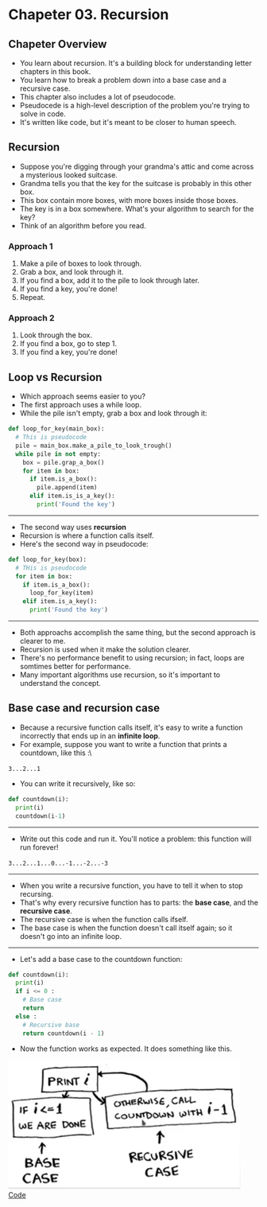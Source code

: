 # Chapeter 03. Recursion

## Chapeter Overview

- You learn about recursion. It's a building block for understanding letter chapters in this book.
- You learn how to break a problem down into a base case and a recursive case.
- This chapter also includes a lot of pseudocode.
- Pseudocede is a high-level description of the problem you're trying to solve in code.
- It's written like code, but it's meant to be closer to human speech.

## Recursion

- Suppose you're digging through your grandma's attic and come across a mysterious looked suitcase.
- Grandma tells you that the key for the suitcase is probably in this other box.
- This box contain more boxes, with more boxes inside those boxes.
- The key is in a box somewhere. What's your algorithm to search for the key?
- Think of an algorithm before you read.

### Approach 1

1. Make a pile of boxes to look through.
2. Grab a box, and look through it.
3. If you find a box, add it to the pile to look through later.
4. If you find a key, you're done!
5. Repeat.

### Approach 2

1. Look through the box.
2. If you find a box, go to step 1.
3. If you find a key, you're done!

## Loop vs Recursion

- Which approach seems easier to you?
- The first approach uses a while loop.
- While the pile isn't empty, grab a box and look through it:

```python
def loop_for_key(main_box):
  # This is pseudocode
  pile = main_box.make_a_pile_to_look_trough()
  while pile in not empty:
    box = pile.grap_a_box()
    for item in box:
      if item.is_a_box():
        pile.append(item)
      elif item.is_is_a_key():
        print('Found the key')
```

---

- The second way uses **recursion**
- Recursion is where a function calls itself.
- Here's the second way in pseudocode:

```python
def loop_for_key(box):
  # THis is pseudocode
  for item in box:
    if item.is_a_box():
      loop_for_key(item)
    elif item.is_a_key():
      print('Found the key')
```

---

- Both approachs accomplish the same thing, but the second approach is clearer to me.
- Recursion is used when it make the solution clearer.
- There's no performance benefit to using recursion; in fact, loops are somtimes better for performance.
- Many important algorithms use recursion, so it's important to understand the concept.

## Base case and recursion case

- Because a recursive function calls itself, it's easy to write a function incorrectly that ends up in an **infinite loop**.
- For example, suppose you want to write a function that prints a countdown, like this :\

`3...2...1`

- You can write it recursively, like so:

```python
def countdown(i):
  print(i)
  countdown(i-1)
```

---

- Write out this code and run it. You'll notice a problem: this function will run forever!

`3...2...1...0...-1...-2...-3`

---

- When you write a recursive function, you have to tell it when to stop recursing.
- That's why every recursive function has to parts: the **base case**, and the **recursive case**.
- The recursive case is when the function calls ifself.
- The base case is when the function doesn't call itself again; so it doesn't go into an infinite loop.

---

- Let's add a base case to the countdown function:

```python
def countdown(i):
  print(i)
  if i <= 0 :
    # Base case
    return
  else :
    # Recursive base
    return countdown(i - 1)
```
- Now the function works as expected. It does something like this.

![img1](img/img1.png)
[Code](src/Main.py)

